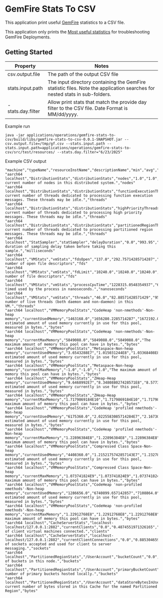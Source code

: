 # GemFire Stats To CSV

This application print useful [GemFire](https://gemfire.dev/) statistics to a CSV file.

This application only prints the [Most useful statistics](https://community.broadcom.com/education/blogs/migration-user/2021/07/01/the-most-useful-statistics-for-troubleshooting-vmware-gemfire-deployments) for troubleshooting  GemFire Deployments.

## Getting Started


| Property          | Notes                                                                                                                      |
|-------------------|----------------------------------------------------------------------------------------------------------------------------|
| csv.output.file   | The path of the output CSV file                                                                                            |
| stats.input.path  | The input directory containing the GemFire statistic files. Note the application searches for nested stats in sub-folders. |
| -stats.day.filter | Allow print stats that match the provide day filter to the CSV file. Date Format is MM/dd/yyyy.                            |


Example run

```shell
java -jar applications/operations/gemfire-stats-to-csv/build/libs/gemfire-stats-to-csv-0.0.1-SNAPSHOT.jar --csv.output.file=/tmp/gf.csv --stats.input.path --stats.input.path=applications/operations/gemfire-stats-to-csv/src/test/resources/ --stats.day.filter="6/23/2025"
```


Example CSV output


```csv
"machine","typeName","resourceInstName","descriptionName","min","avg","max","description","units"
"aarch64 localhost","DistributionStats","distributionStats","nodes","1.0","1.0","1.0","The current number of nodes in this distributed system.","nodes"
"aarch64 localhost","DistributionStats","distributionStats","functionExecutionThreads","1.0","1.9892857142857143","2.0","The current number of threads dedicated to processing function execution messages. These threads may be idle.","threads"
"aarch64 localhost","DistributionStats","distributionStats","highPriorityThreads","2.0","2.0","2.0","The current number of threads dedicated to processing high priority messages. These threads may be idle.","threads"
"aarch64 localhost","DistributionStats","distributionStats","partitionedRegionThreads","1.0","1.0","1.0","The current number of threads dedicated to processing partitioned region messages. These threads may be idle.","threads"
"aarch64 localhost","StatSampler","statSampler","delayDuration","0.0","993.95","1007.0","Actual duration of sampling delay taken before taking this sample.","milliseconds"
"aarch64 localhost","VMStats","vmStats","fdsOpen","137.0","292.75714285714287","403.0","Current number of open file descriptors","fds"
"aarch64 localhost","VMStats","vmStats","fdLimit","10240.0","10240.0","10240.0","Maximum number of file descriptors","fds"
"aarch64 localhost","VMStats","vmStats","processCpuTime","1228315.0548354937","6.591670058663403E7","5.67279780876494E9","CPU timed used by the process in nanoseconds.","nanoseconds"
"aarch64 localhost","VMStats","vmStats","threads","46.0","82.88571428571429","95.0","Current number of live threads (both daemon and non-daemon) in this VM.","threads"
"aarch64 localhost","VMMemoryPoolStats","CodeHeap 'non-nmethods'-Non-heap memory","currentUsedMemory","1463168.0","1656280.2285714287","1672192.0","The estimated amount of used memory currently in use for this pool, measured in bytes.","bytes"
"aarch64 localhost","VMMemoryPoolStats","CodeHeap 'non-nmethods'-Non-heap memory","currentMaxMemory","5849088.0","5849088.0","5849088.0","The maximum amount of memory this pool can have in bytes.","bytes"
"aarch64 localhost","VMMemoryPoolStats","Metaspace-Non-heap memory","currentUsedMemory","3.6543288E7","1.015031244E8","1.03368408E8","The estimated amount of used memory currently in use for this pool, measured in bytes.","bytes"
"aarch64 localhost","VMMemoryPoolStats","Metaspace-Non-heap memory","currentMaxMemory","-1.0","-1.0","-1.0","The maximum amount of memory this pool can have in bytes.","bytes"
"aarch64 localhost","VMMemoryPoolStats","ZHeap-Heap memory","currentUsedMemory","9.6468992E7","8.348088027428571E8","8.57735168E8","The estimated amount of used memory currently in use for this pool, measured in bytes.","bytes"
"aarch64 localhost","VMMemoryPoolStats","ZHeap-Heap memory","currentMaxMemory","1.7179869184E10","1.7179869184E10","1.7179869184E10","The maximum amount of memory this pool can have in bytes.","bytes"
"aarch64 localhost","VMMemoryPoolStats","CodeHeap 'profiled nmethods'-Non-heap memory","currentUsedMemory","6175360.0","2.0225583085714284E7","2.1673088E7","The estimated amount of used memory currently in use for this pool, measured in bytes.","bytes"
"aarch64 localhost","VMMemoryPoolStats","CodeHeap 'profiled nmethods'-Non-heap memory","currentMaxMemory","1.22896384E8","1.22896384E8","1.22896384E8","The maximum amount of memory this pool can have in bytes.","bytes"
"aarch64 localhost","VMMemoryPoolStats","Compressed Class Space-Non-heap memory","currentUsedMemory","4408360.0","1.2152175742857143E7","1.23278E7","The estimated amount of used memory currently in use for this pool, measured in bytes.","bytes"
"aarch64 localhost","VMMemoryPoolStats","Compressed Class Space-Non-heap memory","currentMaxMemory","1.073741824E9","1.073741824E9","1.073741824E9","The maximum amount of memory this pool can have in bytes.","bytes"
"aarch64 localhost","VMMemoryPoolStats","CodeHeap 'non-profiled nmethods'-Non-heap memory","currentUsedMemory","1286656.0","6740899.657142857","7108864.0","The estimated amount of used memory currently in use for this pool, measured in bytes.","bytes"
"aarch64 localhost","VMMemoryPoolStats","CodeHeap 'non-profiled nmethods'-Non-heap memory","currentMaxMemory","1.22912768E8","1.22912768E8","1.22912768E8","The maximum amount of memory this pool can have in bytes.","bytes"
"aarch64 localhost","CacheServerStats","localhost-localhost/127.0.0.1:2882","currentClients","0.0","0.4874551971326165","1.0","Number of client virtual machines connected.","clients"
"aarch64 localhost","CacheServerStats","localhost-localhost/127.0.0.1:2882","currentClientConnections","0.0","0.8853046594982079","2.0","Number of sockets accepted and used for client to server messaging.","sockets"
"aarch64 localhost","PartitionedRegionStats","/UserAccount","bucketCount","0.0","0.44047619047619047","1.0","Number of buckets in this node.","buckets"
"aarch64 localhost","PartitionedRegionStats","/UserAccount","primaryBucketCount","0.0","0.44047619047619047","1.0","Current number of primary buckets hosted locally.","buckets"
"aarch64 localhost","PartitionedRegionStats","/UserAccount","dataStoreBytesInUse","0.0","81.92857142857143","186.0","The current number of bytes stored in this Cache for the named Partitioned Region","bytes"

```


